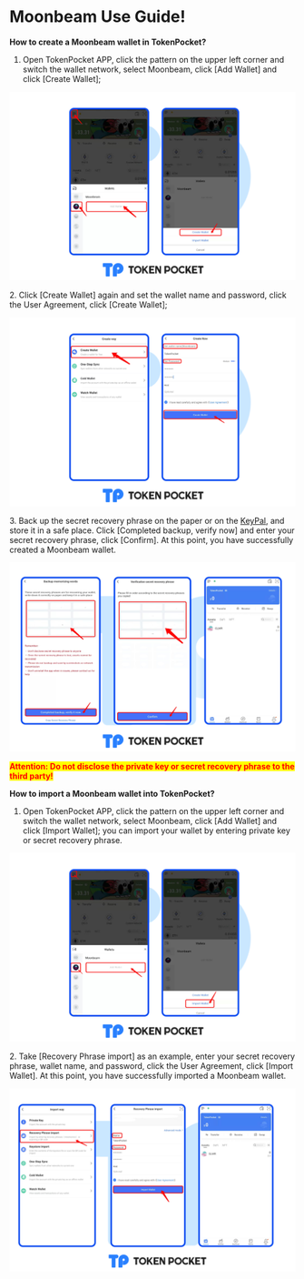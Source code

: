 # Moonbeam Use Guide!

**How to create a Moonbeam wallet in TokenPocket?**

1. Open TokenPocket APP, click the pattern on the upper left corner and switch the wallet network, select Moonbeam, click \[Add Wallet] and click \[Create Wallet];

![](<../../.gitbook/assets/mb1 en.png>)

2\. Click \[Create Wallet] again and set the wallet name and password, click the User Agreement, click \[Create Wallet];

![](<../../.gitbook/assets/mb2 en.png>)

3\. Back up the secret recovery phrase on the paper or on the [KeyPal](https://www.keypal.pro/en/), and store it in a safe place. Click \[Completed backup, verify now] and enter your secret recovery phrase, click \[Confirm]. At this point, you have successfully created a Moonbeam wallet.

![](<../../.gitbook/assets/mb3 en.png>)

<mark style="color:red;">**Attention: Do not disclose the private key or secret recovery phrase to the third party!**</mark>

**How to import a Moonbeam wallet into TokenPocket?**

1. Open TokenPocket APP, click the pattern on the upper left corner and switch the wallet network, select Moonbeam, click \[Add Wallet] and click \[Import Wallet]; you can import your wallet by entering private key or secret recovery phrase.

![](<../../.gitbook/assets/mb4 en.png>)

2\. Take \[Recovery Phrase import] as an example, enter your secret recovery phrase, wallet name, <mark style="color:red;"></mark> and password, click the User Agreement, click \[Import Wallet]. At this point, you have successfully imported a Moonbeam wallet.

![](<../../.gitbook/assets/mb5 en.png>)




